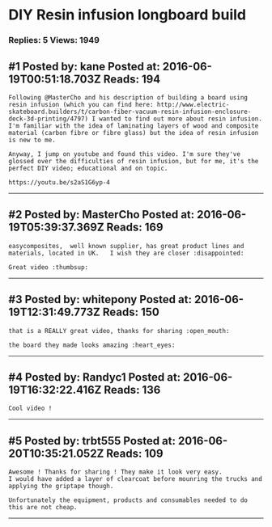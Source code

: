 # DIY Resin infusion longboard build

### Replies: 5 Views: 1949

## \#1 Posted by: kane Posted at: 2016-06-19T00:51:18.703Z Reads: 194

```
Following @MasterCho and his description of building a board using resin infusion (which you can find here: http://www.electric-skateboard.builders/t/carbon-fiber-vacuum-resin-infusion-enclosure-deck-3d-printing/4797) I wanted to find out more about resin infusion. I'm familiar with the idea of laminating layers of wood and composite material (carbon fibre or fibre glass) but the idea of resin infusion is new to me.

Anyway, I jump on youtube and found this video. I'm sure they've glossed over the difficulties of resin infusion, but for me, it's the perfect DIY video; educational and on topic.

https://youtu.be/s2aS1G6yp-4
```

---
## \#2 Posted by: MasterCho Posted at: 2016-06-19T05:39:37.369Z Reads: 169

```
easycomposites,  well known supplier, has great product lines and materials, located in UK.   I wish they are closer :disappointed:

Great video :thumbsup:
```

---
## \#3 Posted by: whitepony Posted at: 2016-06-19T12:31:49.773Z Reads: 150

```
that is a REALLY great video, thanks for sharing :open_mouth:

the board they made looks amazing :heart_eyes:
```

---
## \#4 Posted by: Randyc1 Posted at: 2016-06-19T16:32:22.416Z Reads: 136

```
Cool video !
```

---
## \#5 Posted by: trbt555 Posted at: 2016-06-20T10:35:21.052Z Reads: 109

```
Awesome ! Thanks for sharing ! They make it look very easy.
I would have added a layer of clearcoat before mounring the trucks and applying the griptape though.

Unfortunately the equipment, products and consumables needed to do this are not cheap.
```

---
